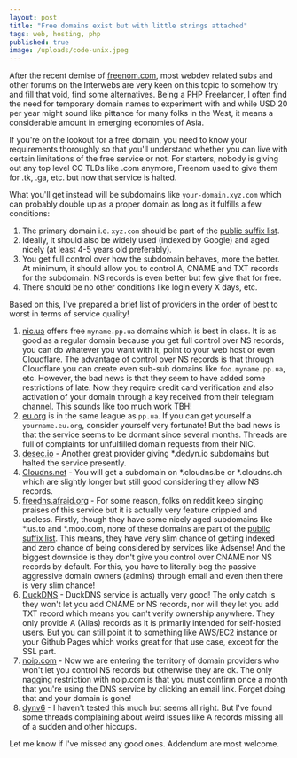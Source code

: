 ```yaml
---
layout: post
title: "Free domains exist but with little strings attached"
tags: web, hosting, php
published: true
image: /uploads/code-unix.jpeg
---
```

After the recent demise of [freenom.com](https://freenom.com/), most webdev related subs and other forums on the Interwebs are very keen on this topic to somehow try and fill that void, find some alternatives. Being a PHP Freelancer, I often find the need for temporary domain names to experiment with and while USD 20 per year might sound like pittance for many folks in the West, it means a considerable amount in emerging economies of Asia.

If you're on the lookout for a free domain, you need to know your requirements thoroughly so that you'll understand whether you can live with certain limitations of the free service or not. For starters, nobody is giving out any top level CC TLDs like .com anymore, Freenom used to give them for .tk, .ga, etc. but now that service is halted.

What you'll get instead will be subdomains like `your-domain.xyz.com` which can probably double up as a proper domain as long as it fulfills a few conditions:

1. The primary domain i.e. `xyz.com` should be part of the [public suffix list](https://publicsuffix.org/list/public_suffix_list.dat).
2. Ideally, it should also be widely used (indexed by Google) and aged nicely (at least 4-5 years old preferably).
3. You get full control over how the subdomain behaves, more the better. At minimum, it should allow you to control A, CNAME and TXT records for the subdomain. NS records is even better but few give that for free.
4. There should be no other conditions like login every X days, etc.

Based on this, I've prepared a brief list of providers in the order of best to worst in terms of service quality!

1. [nic.ua](https://nic.ua/en/domains/.pp.ua) offers free `myname.pp.ua` domains which is best in class. It is as good as a regular domain because you get full control over NS records, you can do whatever you want with it, point to your web host or even Cloudflare. The advantage of control over NS records is that through Cloudflare you can create even sub-sub domains like `foo.myname.pp.ua`, etc. However, the bad news is that they seem to have added some restrictions of late. Now they require credit card verification and also activation of your domain through a key received from their telegram channel. This sounds like too much work TBH!
2. [eu.org](https://nic.eu.org/arf/en/domain/new/) is in the same league as `pp.ua`. If you can get yourself a `yourname.eu.org`, consider yourself very fortunate! But the bad news is that the service seems to be dormant since several months. Threads are full of complaints for unfulfilled domain requests from their NIC.
3. [desec.io](https://desec.io/domains) - Another great provider giving *.dedyn.io subdomains but halted the service presently.
4. [Cloudns.net](http://www.cloudns.net) - You will get a subdomain on *.cloudns.be or *.cloudns.ch which are slightly longer but still good considering they allow NS records.
5. [freedns.afraid.org](https://freedns.afraid.org/) - For some reason, folks on reddit keep singing praises of this service but it is actually very feature crippled and useless. Firstly, though they have some nicely aged subdomains like *.us.to and *.moo.com, none of these domains are part of the [public suffix list](https://publicsuffix.org/list/public_suffix_list.dat). This means, they have very slim chance of getting indexed and zero chance of being considered by services like Adsense! And the biggest downside is they don't give you control over CNAME nor NS records by default. For this, you have to literally beg the passive aggressive domain owners (admins) through email and even then there is very slim chance!
6. [DuckDNS](https://www.duckdns.org/) - DuckDNS service is actually very good! The only catch is they won't let you add CNAME or NS records, nor will they let you add TXT record which means you can't verify ownership anywhere. They only provide A (Alias) records as it is primarily intended for self-hosted users. But you can still point it to something like AWS/EC2 instance or your Github Pages which works great for that use case, except for the SSL part.
7. [noip.com](https://www.noip.com/) - Now we are entering the territory of domain providers who won't let you control NS records but otherwise they are ok. The only nagging restriction with noip.com is that you must confirm once a month that you're using the DNS service by clicking an email link. Forget doing that and your domain is gone!
8. [dynv6](https://dynv6.com/) - I haven't tested this much but seems all right. But I've found some threads complaining about weird issues like A records missing all of a sudden and other hiccups.

Let me know if I've missed any good ones. Addendum are most welcome.